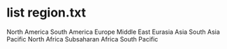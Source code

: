 
# list region.txt
North America
South America
Europe
Middle East
Eurasia
Asia
South Asia
Pacific
North Africa
Subsaharan Africa
South Pacific

